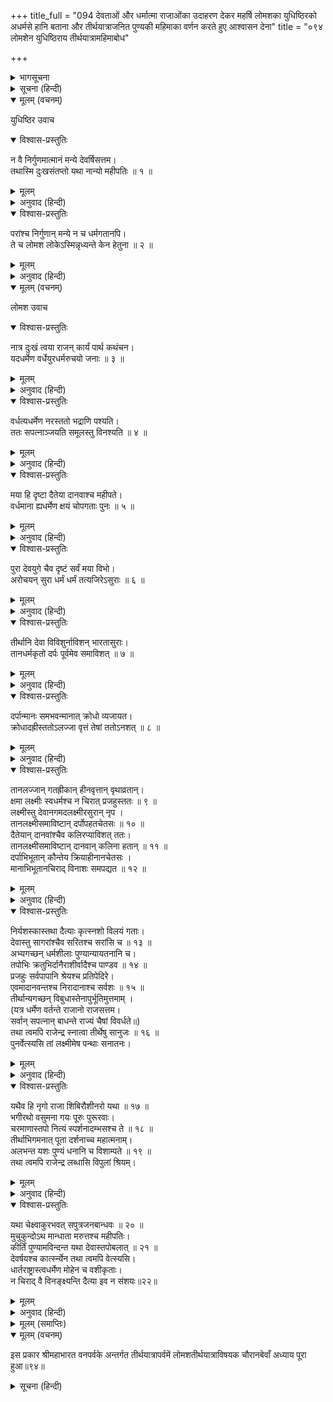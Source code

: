 +++
title_full = "094 देवताओं और धर्मात्मा राजाओंका उदाहरण देकर महर्षि लोमशका युधिष्ठिरको अधर्मसे हानि बताना और तीर्थयात्राजनित पुण्यकी महिमाका वर्णन करते हुए आश्वासन देना"
title = "०९४ लोमशेन युधिष्ठिराय तीर्थयात्रामहिमाबोध"

+++

<details><summary>भागसूचना</summary>

चतुर्नवतितमोऽध्यायः
</details>

<details><summary>सूचना (हिन्दी)</summary>

देवताओं और धर्मात्मा राजाओंका उदाहरण देकर महर्षि लोमशका युधिष्ठिरको अधर्मसे हानि बताना और तीर्थयात्राजनित पुण्यकी महिमाका वर्णन करते हुए आश्वासन देना
</details>

<details open><summary>मूलम् (वचनम्)</summary>

युधिष्ठिर उवाच
</details>

<details open><summary>विश्वास-प्रस्तुतिः</summary>

न वै निर्गुणमात्मानं मन्ये देवर्षिसत्तम।  
तथास्मि दुःखसंतप्तो यथा नान्यो महीपतिः ॥ १ ॥
</details>

<details><summary>मूलम्</summary>

न वै निर्गुणमात्मानं मन्ये देवर्षिसत्तम।  
तथास्मि दुःखसंतप्तो यथा नान्यो महीपतिः ॥ १ ॥
</details>

<details><summary>अनुवाद (हिन्दी)</summary>

_युधिष्ठिर बोले—_ देवर्षिप्रवर लोमश! मेरी समझसे मैं अपनेको सात्त्विक गुणोंसे हीन नहीं मानता तो भी दुःखोंसे इतना संतप्त होता रहता हूँ जितना दूसरा कोई राजा नहीं हुआ होगा॥१॥
</details>

<details open><summary>विश्वास-प्रस्तुतिः</summary>

परांश्च निर्गुणान् मन्ये न च धर्मगतानपि।  
ते च लोमश लोकेऽस्मिन्नृध्यन्ते केन हेतुना ॥ २ ॥
</details>

<details><summary>मूलम्</summary>

परांश्च निर्गुणान् मन्ये न च धर्मगतानपि।  
ते च लोमश लोकेऽस्मिन्नृध्यन्ते केन हेतुना ॥ २ ॥
</details>

<details><summary>अनुवाद (हिन्दी)</summary>

इसके सिवा, दुर्योधनादि शत्रुओंको सात्त्विक गुणोंसे रहित समझता हूँ। साथ ही यह भी जानता हूँ कि वे धर्म-परायण नहीं हैं तो भी वे इस लोकमें उत्तरोत्तर समृद्धिशाली होते जा रहे हैं, इसका क्या कारण है?॥२॥
</details>

<details open><summary>मूलम् (वचनम्)</summary>

लोमश उवाच
</details>

<details open><summary>विश्वास-प्रस्तुतिः</summary>

नात्र दुःखं त्वया राजन् कार्यं पार्थ कथंचन।  
यदधर्मेण वर्धेयुरधर्मरुचयो जनाः ॥ ३ ॥
</details>

<details><summary>मूलम्</summary>

नात्र दुःखं त्वया राजन् कार्यं पार्थ कथंचन।  
यदधर्मेण वर्धेयुरधर्मरुचयो जनाः ॥ ३ ॥
</details>

<details><summary>अनुवाद (हिन्दी)</summary>

_लोमशजीने कहा—_ राजन्! कुन्तीनन्दन! अधर्ममें रुचि रखनेवाले लोग यदि उस अधर्मके द्वारा बढ़ रहे हों तो इसके लिये तुम्हें किसी प्रकार दुःख नहीं मानना चाहिये॥३॥
</details>

<details open><summary>विश्वास-प्रस्तुतिः</summary>

वर्धत्यधर्मेण नरस्ततो भद्राणि पश्यति।  
ततः सपत्नाञ्जयति समूलस्तु विनश्यति ॥ ४ ॥
</details>

<details><summary>मूलम्</summary>

वर्धत्यधर्मेण नरस्ततो भद्राणि पश्यति।  
ततः सपत्नाञ्जयति समूलस्तु विनश्यति ॥ ४ ॥
</details>

<details><summary>अनुवाद (हिन्दी)</summary>

पहले अधर्मद्वारा मनुष्य बढ़ सकता है, फिर अपने मनोऽनुकूल सुख-सम्पत्तिरूप अभ्युदयको देख सकता है, तत्पश्चात् वह शत्रुओंपर विजय पा सकता है और अन्तमें जड़-मूलसहित नष्ट हो जाता है॥४॥
</details>

<details open><summary>विश्वास-प्रस्तुतिः</summary>

मया हि दृष्टा दैतेया दानवाश्च महीपते।  
वर्धमाना ह्यधर्मेण क्षयं चोपगताः पुनः ॥ ५ ॥
</details>

<details><summary>मूलम्</summary>

मया हि दृष्टा दैतेया दानवाश्च महीपते।  
वर्धमाना ह्यधर्मेण क्षयं चोपगताः पुनः ॥ ५ ॥
</details>

<details><summary>अनुवाद (हिन्दी)</summary>

महीपाल! मैंने दैत्यों और दानवोंको अधर्मके द्वारा बढ़ते और पुनः नष्ट होते भी देखा है॥५॥
</details>

<details open><summary>विश्वास-प्रस्तुतिः</summary>

पुरा देवयुगे चैव दृष्टं सर्वं मया विभो।  
अरोचयन् सुरा धर्मं धर्मं तत्यजिरेऽसुराः ॥ ६ ॥
</details>

<details><summary>मूलम्</summary>

पुरा देवयुगे चैव दृष्टं सर्वं मया विभो।  
अरोचयन् सुरा धर्मं धर्मं तत्यजिरेऽसुराः ॥ ६ ॥
</details>

<details><summary>अनुवाद (हिन्दी)</summary>

प्रभो! पहले देवयुगमें ही मैंने यह सब अपनी आँखों देखा है। देवताओंने धर्मके प्रति अनुराग किया और असुरोंने उसका परित्याग कर दिया॥६॥
</details>

<details open><summary>विश्वास-प्रस्तुतिः</summary>

तीर्थानि देवा विविशुर्नाविशन् भारतासुराः।  
तानधर्मकृतो दर्पः पूर्वमेव समाविशत् ॥ ७ ॥
</details>

<details><summary>मूलम्</summary>

तीर्थानि देवा विविशुर्नाविशन् भारतासुराः।  
तानधर्मकृतो दर्पः पूर्वमेव समाविशत् ॥ ७ ॥
</details>

<details><summary>अनुवाद (हिन्दी)</summary>

भरतनन्दन! देवताओंने स्नानके लिये तीर्थोंमें प्रवेश किया, परंतु असुर उनमें नहीं गये। अधर्मजनित दर्प असुरोंमें पहलेसे ही समा गया था॥७॥
</details>

<details open><summary>विश्वास-प्रस्तुतिः</summary>

दर्पान्मानः समभवन्मानात् क्रोधो व्यजायत।  
क्रोधादह्रीस्ततोऽलज्जा वृत्तं तेषां ततोऽनशत् ॥ ८ ॥
</details>

<details><summary>मूलम्</summary>

दर्पान्मानः समभवन्मानात् क्रोधो व्यजायत।  
क्रोधादह्रीस्ततोऽलज्जा वृत्तं तेषां ततोऽनशत् ॥ ८ ॥
</details>

<details><summary>अनुवाद (हिन्दी)</summary>

दर्पसे मान हुआ और मानसे क्रोध उत्पन्न हुआ। क्रोधसे निर्लज्जता आयी और निर्लज्जताने उनके सदाचारको नष्ट कर दिया॥८॥
</details>

<details open><summary>विश्वास-प्रस्तुतिः</summary>

तानलज्जान् गतह्रीकान् हीनवृत्तान्‌ वृथाव्रतान्।  
क्षमा लक्ष्मीः स्वधर्मश्च न चिरात् प्रजहुस्ततः ॥ ९ ॥  
लक्ष्मीस्तु देवानगमदलक्ष्मीरसुरान् नृप ।  
तानलक्ष्मीसमाविष्टान् दर्पोपहतचेतसः ॥ १० ॥  
दैतेयान् दानवांश्चैव कलिरप्याविशत् ततः।  
तानलक्ष्मीसमाविष्टान्‌ दानवान् कलिना हतान् ॥ ११ ॥  
दर्पाभिभूतान् कौन्तेय क्रियाहीनानचेतसः ।  
मानाभिभूतानचिराद् विनाशः समपद्यत ॥ १२ ॥
</details>

<details><summary>मूलम्</summary>

तानलज्जान् गतह्रीकान् हीनवृत्तान्‌ वृथाव्रतान्।  
क्षमा लक्ष्मीः स्वधर्मश्च न चिरात् प्रजहुस्ततः ॥ ९ ॥  
लक्ष्मीस्तु देवानगमदलक्ष्मीरसुरान् नृप ।  
तानलक्ष्मीसमाविष्टान् दर्पोपहतचेतसः ॥ १० ॥  
दैतेयान् दानवांश्चैव कलिरप्याविशत् ततः।  
तानलक्ष्मीसमाविष्टान्‌ दानवान् कलिना हतान् ॥ ११ ॥  
दर्पाभिभूतान् कौन्तेय क्रियाहीनानचेतसः ।  
मानाभिभूतानचिराद् विनाशः समपद्यत ॥ १२ ॥
</details>

<details><summary>अनुवाद (हिन्दी)</summary>

इस प्रकार लज्जा, संकोच और सदाचारसे हीन एवं निष्फल व्रतका आचरण करनेवाले उन असुरोंको क्षमा, लक्ष्मी और स्वधर्मने शीघ्र त्याग दिया। राजन्! लक्ष्मी देवताओंके पास चली गयी और अलक्ष्मी असुरोंके यहाँ। अलक्ष्मीके आवेशसे युक्त होनेपर उनका चित्त दर्प और अभिमानसे दूषित हो गया। उस दशामें उन दैत्यों और दानवोंमें कलिका भी प्रवेश हो गया। जब वे दानव अलक्ष्मीसे संयुक्त, कलिसे तिरस्कृत और अभिमानसे अभिभूत हो सत्कर्मोंसे शून्य, विवेकरहित और मानसे उन्मत्त हो गये, तब शीघ्र ही उनका विनाश हो गया॥९—१२॥
</details>

<details open><summary>विश्वास-प्रस्तुतिः</summary>

निर्यशस्कास्तथा दैत्याः कृत्स्नशो विलयं गताः।  
देवास्तु सागरांश्चैव सरितश्च सरांसि च ॥ १३ ॥  
अभ्यगच्छन् धर्मशीलाः पुण्यान्यायतनानि च।  
तपोभिः क्रतुभिर्दानैराशीर्वादैश्च पाण्डव ॥ १४ ॥  
प्रजहुः सर्वपापानि श्रेयश्च प्रतिपेदिरे।  
एवमादानवन्तश्च निरादानाश्च सर्वशः ॥ १५ ॥  
तीर्थान्यगच्छन् विबुधास्तेनापुर्भूतिमुत्तमाम् ।  
(यत्र धर्मेण वर्तन्ते राजानो राजसत्तम।  
सर्वान् सपत्नान् बाधन्ते राज्यं चैषां विवर्धते॥)  
तथा त्वमपि राजेन्द्र स्नात्वा तीर्थेषु सानुजः ॥ १६ ॥  
पुनर्वेत्स्यसि तां लक्ष्मीमेष पन्थाः सनातनः।
</details>

<details><summary>मूलम्</summary>

निर्यशस्कास्तथा दैत्याः कृत्स्नशो विलयं गताः।  
देवास्तु सागरांश्चैव सरितश्च सरांसि च ॥ १३ ॥  
अभ्यगच्छन् धर्मशीलाः पुण्यान्यायतनानि च।  
तपोभिः क्रतुभिर्दानैराशीर्वादैश्च पाण्डव ॥ १४ ॥  
प्रजहुः सर्वपापानि श्रेयश्च प्रतिपेदिरे।  
एवमादानवन्तश्च निरादानाश्च सर्वशः ॥ १५ ॥  
तीर्थान्यगच्छन् विबुधास्तेनापुर्भूतिमुत्तमाम् ।  
(यत्र धर्मेण वर्तन्ते राजानो राजसत्तम।  
सर्वान् सपत्नान् बाधन्ते राज्यं चैषां विवर्धते॥)  
तथा त्वमपि राजेन्द्र स्नात्वा तीर्थेषु सानुजः ॥ १६ ॥  
पुनर्वेत्स्यसि तां लक्ष्मीमेष पन्थाः सनातनः।
</details>

<details><summary>अनुवाद (हिन्दी)</summary>

यशोहीन दैत्य पूर्णतः विनष्ट हो गये, किंतु धर्मशील देवताओंने पवित्र समुद्रों, सरिताओं, सरोवरों और पुण्यप्रद आश्रमोंकी यात्रा की। पाण्डुनन्दन! वहाँ तपस्या, यज्ञ और दान आदि करके महात्माओंके आशीर्वादसे वे सब पापोंसे मुक्त हो कल्याणके भागी हुए। इस प्रकार उत्तम नियम ग्रहण करके किसीसे भी कोई प्रतिग्रह न लेकर देवताओंने तीर्थोंमें विचरण किया; इससे उन्हें उत्तम ऐश्वर्यकी प्राप्ति हुई। नृपश्रेष्ठ! जहाँ राजा धर्मके अनुसार बर्ताव करते हैं वहाँ वे सब शत्रुओंको नष्ट कर देते हैं और उनका राज्य भी बढ़ता रहता है। राजेन्द्र! इसलिये तुम भी भाइयोंसहित तीर्थोंमें स्नान करके खोयी हुई राजलक्ष्मी प्राप्त कर लोगे। यही सनातन मार्ग है॥१३—१६॥
</details>

<details open><summary>विश्वास-प्रस्तुतिः</summary>

यथैव हि नृगो राजा शिबिरौशीनरो यथा ॥ १७ ॥  
भगीरथो वसुमना गयः पूरुः पुरूरवाः।  
चरमाणास्तपो नित्यं स्पर्शनादम्भसश्च ते ॥ १८ ॥  
तीर्थाभिगमनात् पूता दर्शनाच्च महात्मनाम्।  
अलभन्त यशः पुण्यं धनानि च विशाम्पते ॥ १९ ॥  
तथा त्वमपि राजेन्द्र लब्धासि विपुलां श्रियम्।
</details>

<details><summary>मूलम्</summary>

यथैव हि नृगो राजा शिबिरौशीनरो यथा ॥ १७ ॥  
भगीरथो वसुमना गयः पूरुः पुरूरवाः।  
चरमाणास्तपो नित्यं स्पर्शनादम्भसश्च ते ॥ १८ ॥  
तीर्थाभिगमनात् पूता दर्शनाच्च महात्मनाम्।  
अलभन्त यशः पुण्यं धनानि च विशाम्पते ॥ १९ ॥  
तथा त्वमपि राजेन्द्र लब्धासि विपुलां श्रियम्।
</details>

<details><summary>अनुवाद (हिन्दी)</summary>

जैसे राजा नृग, उशीनरपुत्र शिबि, भगीरथ, वसुमना, गय, पूरु तथा पुरूरवा आदि नरेशोंने सदा तपस्यापूर्वक तीर्थयात्रा करके वहाँके जलके स्पर्श और महात्माओंके दर्शनसे पावन यश और प्रचुर धन प्राप्त किये थे; उसी प्रकार तुम भी तीर्थयात्राके पुण्यसे विपुल सम्पत्ति प्राप्त कर लोगे॥१७—१९॥
</details>

<details open><summary>विश्वास-प्रस्तुतिः</summary>

यथा चेक्ष्वाकुरभवत् सपुत्रजनबान्धवः ॥ २० ॥  
मुचुकुन्दोऽथ मान्धाता मरुत्तश्च महीपतिः।  
कीर्तिं पुण्यामविन्दन्त यथा देवास्तपोबलात् ॥ २१ ॥  
देवर्षयश्च कार्त्स्न्येन तथा त्वमपि वेत्स्यसि।  
धार्तराष्ट्रास्त्वधर्मेण मोहेन च वशीकृताः।  
न चिराद् वै विनङ्क्ष्यन्ति दैत्या इव न संशयः॥२२॥
</details>

<details><summary>मूलम्</summary>

यथा चेक्ष्वाकुरभवत् सपुत्रजनबान्धवः ॥ २० ॥  
मुचुकुन्दोऽथ मान्धाता मरुत्तश्च महीपतिः।  
कीर्तिं पुण्यामविन्दन्त यथा देवास्तपोबलात् ॥ २१ ॥  
देवर्षयश्च कार्त्स्न्येन तथा त्वमपि वेत्स्यसि।  
धार्तराष्ट्रास्त्वधर्मेण मोहेन च वशीकृताः।  
न चिराद् वै विनङ्क्ष्यन्ति दैत्या इव न संशयः॥२२॥
</details>

<details><summary>अनुवाद (हिन्दी)</summary>

जैसे पुत्र, सेवक तथा बन्धु-बान्धवोंसहित राजा इक्ष्वाकु, मुचुकुन्द, मान्धाता तथा महाराज मरुत्तने पुण्यकीर्ति प्राप्त की थी, जैसे देवताओं और देवर्षियोंने तपोबलसे यश और ऐश्वर्य प्राप्त किया था; उसी प्रकार तुम भी पूर्णरूपसे यश और धन-सम्पत्ति प्राप्त करोगे। धृतराष्ट्रके पुत्र पाप और मोहके वशीभूत हैं; अतः वे दैत्योंकी भाँति शीघ्र नष्ट हो जायँगे; इसमें संशय नहीं है॥
</details>

<details><summary>मूलम् (समाप्तिः)</summary>

इति श्रीमहाभारते वनपर्वणि तीर्थयात्रापर्वणि लोमशतीर्थयात्रायां चतुर्नवतितमोऽध्यायः ॥ ९४ ॥
</details>

<details open><summary>मूलम् (वचनम्)</summary>

इस प्रकार श्रीमहाभारत वनपर्वके अन्तर्गत तीर्थयात्रापर्वमें लोमशतीर्थयात्राविषयक चौरानबेवाँ अध्याय पूरा हुआ॥९४॥
</details>

<details><summary>सूचना (हिन्दी)</summary>

(दाक्षिणात्य अधिक पाठका १ श्लोक मिलाकर कुल २३ श्लोक हैं)
</details>

